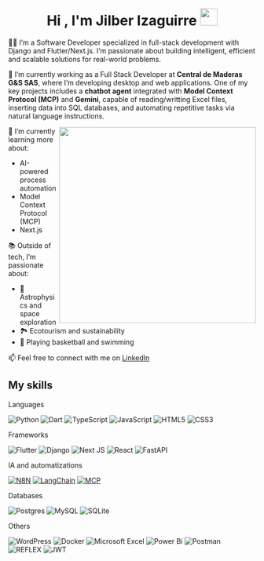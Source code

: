 <h1 align="center"><b>Hi , I'm Jilber Izaguirre </b><img src="https://media.giphy.com/media/hvRJCLFzcasrR4ia7z/giphy.gif" width="35"></h1>

👨‍💻 I’m a Software Developer specialized in full-stack development with Django and Flutter/Next.js. I’m passionate about building intelligent, efficient and scalable solutions for real-world problems.

🚀 I’m currently working as a Full Stack Developer at **Central de Maderas G&S SAS**, where I’m developing desktop and web applications. One of my key projects includes a **chatbot agent** integrated with **Model Context Protocol (MCP)** and **Gemini**, capable of reading/writting Excel files, inserting data into SQL databases, and automating repetitive tasks via natural language instructions.

<img align="right" width=400px src="https://media.giphy.com/media/qgQUggAC3Pfv687qPC/giphy.gif" />


🌱 I’m currently learning more about:
- AI-powered process automation
- Model Context Protocol (MCP)
- Next.js


📚 Outside of tech, I’m passionate about:
- 🌌 Astrophysics and space exploration  
- 🏞️ Ecotourism and sustainability  
- 🏀 Playing basketball and swimming  

📫 Feel free to connect with me on [LinkedIn](https://www.linkedin.com/in/jilber-izaguirre-08b740242)



## My skills 

Languages

![Python](https://img.shields.io/badge/python-3670A0?style=for-the-badge&logo=python&logoColor=ffdd54) ![Dart](https://img.shields.io/badge/dart-%230175C2.svg?style=for-the-badge&logo=dart&logoColor=white) ![TypeScript](https://img.shields.io/badge/typescript-%23007ACC.svg?style=for-the-badge&logo=typescript&logoColor=white) ![JavaScript](https://img.shields.io/badge/javascript-%23323330.svg?style=for-the-badge&logo=javascript&logoColor=%23F7DF1E) ![HTML5](https://img.shields.io/badge/html5-%23E34F26.svg?style=for-the-badge&logo=html5&logoColor=white) ![CSS3](https://img.shields.io/badge/css3-%231572B6.svg?style=for-the-badge&logo=css3&logoColor=white)


Frameworks

![Flutter](https://img.shields.io/badge/Flutter-%2302569B.svg?style=for-the-badge&logo=Flutter&logoColor=white) ![Django](https://img.shields.io/badge/django-%23092E20.svg?style=for-the-badge&logo=django&logoColor=white) ![Next JS](https://img.shields.io/badge/Next-black?style=for-the-badge&logo=next.js&logoColor=white) ![React](https://img.shields.io/badge/react-%2320232a.svg?style=for-the-badge&logo=react&logoColor=%2361DAFB) ![FastAPI](https://img.shields.io/badge/FastAPI-005571?style=for-the-badge&logo=fastapi) 


IA and automatizations

[![N8N](https://img.shields.io/badge/n8n-%23E3507A.svg?style=for-the-badge&logo=n8n&logoColor=white)](https://n8n.io/) [![LangChain](https://img.shields.io/badge/LangChain-%2323423F.svg?style=for-the-badge&logoColor=white)](https://www.langchain.com/)  [![MCP](https://img.shields.io/badge/mcp-%231C1C2B.svg?style=for-the-badge&logoColor=white)](https://modelcontextprotocol.io/)


Databases

![Postgres](https://img.shields.io/badge/postgres-%23316192.svg?style=for-the-badge&logo=postgresql&logoColor=white) ![MySQL](https://img.shields.io/badge/mysql-4479A1.svg?style=for-the-badge&logo=mysql&logoColor=white) ![SQLite](https://img.shields.io/badge/sqlite-%2307405e.svg?style=for-the-badge&logo=sqlite&logoColor=white)


Others

![WordPress](https://img.shields.io/badge/WordPress-%23117AC9.svg?style=for-the-badge&logo=WordPress&logoColor=white) ![Docker](https://img.shields.io/badge/docker-%230db7ed.svg?style=for-the-badge&logo=docker&logoColor=white) ![Microsoft Excel](https://img.shields.io/badge/Microsoft_Excel-217346?style=for-the-badge&logo=microsoft-excel&logoColor=white) ![Power Bi](https://img.shields.io/badge/power_bi-F2C811?style=for-the-badge&logo=powerbi&logoColor=black) ![Postman](https://img.shields.io/badge/Postman-FF6C37?style=for-the-badge&logo=postman&logoColor=white) ![REFLEX](https://img.shields.io/badge/REFLEX-6FA8DC?style=for-the-badge&logoColor=white) ![JWT](https://img.shields.io/badge/JWT-black?style=for-the-badge&logo=JSON%20web%20tokens) 


